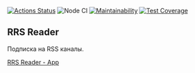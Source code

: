 [![Actions Status](https://github.com/t-astik/frontend-project-lvl3/workflows/hexlet-check/badge.svg)](https://github.com/t-astik/frontend-project-lvl3/actions)
![Node CI](https://github.com/t-astik/frontend-project-lvl3/workflows/Node%20CI/badge.svg)
[![Maintainability](https://api.codeclimate.com/v1/badges/538337cee15992c130c9/maintainability)](https://codeclimate.com/github/t-astik/frontend-project-lvl3/maintainability)
[![Test Coverage](https://api.codeclimate.com/v1/badges/538337cee15992c130c9/test_coverage)](https://codeclimate.com/github/t-astik/frontend-project-lvl3/test_coverage)

## RRS Reader
Подписка на RSS каналы.

[RRS Reader - App](https://frontend-project-lvl3-six-mu.vercel.app/)
